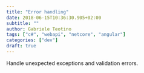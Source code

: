 ```yaml
---
title: "Error handling"
date: 2018-06-15T10:36:30.905+02:00
subtitle: ""
author: Gabriele Teotino
tags: ["c#", "webapi", "netcore", "angular"]
categories: ["dev"]
draft: true
---
```


Handle unexpected exceptions and validation errors.
